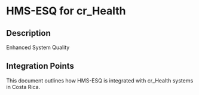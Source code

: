 # HMS-ESQ for cr_Health

## Description

Enhanced System Quality

## Integration Points

This document outlines how HMS-ESQ is integrated with cr_Health systems in Costa Rica.
